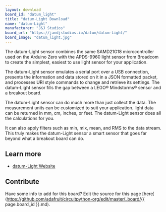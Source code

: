```yaml
---
layout: download
board_id: "datum_light"
title: "datum-Light Download"
name: "datum-Light"
manufacturer: "J&J Studios"
board_url: "https://jandjstudios.io/datum/datum-Light/"
board_image: "datum_light.jpg"
---
```


The datum-Light sensor combines the same SAMD21G18 microcontroller used on the Arduino Zero with the APDS-9960 light sensor from Broadcom to create the simplest, easiest to use light sensor for your application.

The datum-Light sensor emulates a serial port over a USB connection, presents the information and data stored on it in a JSON formatted packet, and processes URI style commands to change and retrieve its settings. The datum-Light sensor fills the gap between a LEGO® Mindstorms® sensor and a breakout board.

The datum-Light sensor can do much more than just collect the data. The measurement units can be customized to suit your application. light data can be returned in mm, cm, inches, or feet. The datum-Light sensor does all the calculations for you.

It can also apply filters such as min, mix, mean, and RMS to the data stream. This truly makes the datum-Light sensor a smart sensor that goes far beyond what a breakout board can do.

## Learn more
* [datum-Light Website](https://jandjstudios.io/datum/datum-Light/)

## Contribute

Have some info to add for this board? Edit the source for this page [here](https://github.com/adafruit/circuitpython-org/edit/master/_board/{{ page.board_id }}.md).

